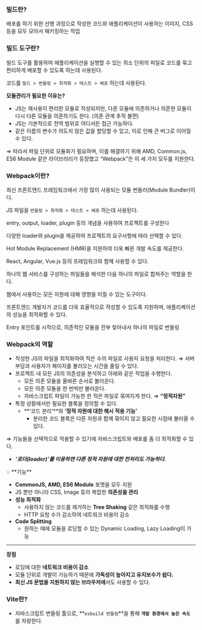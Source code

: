 ### 빌드란?

배포를 하기 위한 선행 과정으로 작성한 코드와 애플리케이션이 사용하는 이미지, CSS 등을 모두 모아서 패키징하는 작업

### 빌드 도구란?

빌드 도구를 활용하여 애플리케이션을 실행할 수 있는 최소 단위의 파일로 코드를 묶고 편리하게 배포할 수 있도록 하는데 사용된다.

코드를 `빌드 > 번들링 > 최적화 > 테스트 > 배포` 하는데 사용된다.

**모듈관리가 필요한 이유는?**

- JS는 재사용이 편리한 모듈로 작성되지만, 다른 모듈에 의존하거나 의존한 모듈이 다시 다른 모듈을 의존하기도 한다. (의존 관계 추적 불편)
- JS는 기본적으로 전역 범위로 어디서든 접근 가능하다.
- 같은 이름의 변수가 의도치 않은 값을 할당할 수 있고, 이로 인해 큰 버그로 이어질 수 있다.

⇒ 따라서 파일 단위로 모듈화가 필요하며, 이를 해결하기 위해 AMD, Common.js, ES6 Module 같은 라이브러리가 등장했고 “Webpack”은 이 세 가지 모두를 지원한다.

### Webpack이란?

최신 프론트엔드 프레임워크에서 가장 많이 사용되는 모듈 번들러(Module Bundler)이다.

JS 파일을 `번들링 > 최적화 > 테스트 > 배포` 하는데 사용된다.

entry, output, loader, plugin 등의 개념을 사용하여 프로젝트를 구성한다

다양한 loader와 plugin을 제공하여 프로젝트의 요구사항에 따라 선택할 수 있다.

Hot Module Replacement (HMR)을 지원하여 더욱 빠른 개발 속도를 제공한다.

React, Angular, Vue.js 등의 프레임워크와 함께 사용할 수 있다.

하나의 웹 서비스를 구성하는 파일들을 해석한 다음 하나의 파일로 합쳐주는 역할을 한다.

웹에서 사용하는 모든 자원에 대해 영향을 미칠 수 있는 도구이다.

프론트엔드 개발자가 코드를 더욱 효율적으로 작성할 수 있도록 지원하며, 애플리케이션의 성능을 최적화할 수 있다.

Entry 포인트를 시작으로, 의존적인 모듈을 전부 찾아내서 하나의 파일로 번들링

### Webpack의 역할

- 작성한 JS의 파일을 최적화하여 적은 수의 파일로 사용자 요청을 처리한다.
  ⇒ 서버 부담과 사용자가 페이지를 불러오는 시간을 줄일 수 있다.
- 프로젝트 내 모든 JS의 의존성을 분석하고 아래와 같은 작업을 수행한다.
  - 모든 의존 모듈을 올바른 순서로 불러온다.
  - 모든 의존 모듈을 한 번씩만 불러온다.
  - 자바스크립트 파일이 가능한 한 적은 파일로 묶여지게 한다. ⇒ **“정적자원”**
- 특정 상황에서만 필요한 블록을 정의할 수 있다.
  - **‘코드 분리’**와 **‘정적 자원에 대한 해시 적용 기능’**
    - 분리한 코드 블록은 다른 자원과 함께 묶이지 않고 필요한 시점에 불러올 수 있다.

⇒ 기능들을 선택적으로 적용할 수 있기에 자바스크립트와 배포를 좀 더 최적화할 수 있다.

- **_‘로더(loader)’를 이용하면 다른 정적 자원에 대한 전처리도 가능하다._**

<aside>
💡 **기능**

- **CommonJS, AMD, ES6 Module** 포맷을 모두 지원
- JS 뿐만 아니라 CSS, Image 등의 복잡한 **의존성을 관리**
- **성능 최적화**
  - 사용하지 않는 코드를 제거하는 **Tree Shaking** 같은 최적화를 수행
  - HTTP 요청 수가 감소하여 네트워크 비용이 감소
- **Code Splitting**
  - 원하는 때에 모듈을 로딩할 수 있는 Dynamic Loading, Lazy Loading이 가능

---

**장점**

- 로딩에 대한 **네트워크 비용이 감소**
- 모듈 단위로 개발이 가능하기 때문에 **가독성이 높아지고 유지보수가 쉽다.**
- **최신 JS 문법을 지원하지 않는 브라우저에**서도 사용할 수 있다.
</aside>

### Vite란?

- 자바스크립트 번들링 툴으로, **`esbuild 번들링`**을 통해 **`개발 환경에서 높은 속도`** 를 자랑한다.
